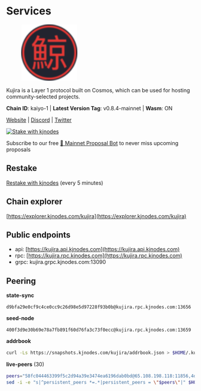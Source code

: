 # Services

<figure><img src="https://raw.githubusercontent.com/kj89/cosmos-images/main/logos/kujira.png" width="150" alt=""><figcaption></figcaption></figure>

Kujira is a Layer 1 protocol built on Cosmos, which can be used for  hosting community-selected projects.

**Chain ID**: kaiyo-1 | **Latest Version Tag**: v0.8.4-mainnet | **Wasm**: ON

[Website](https://kujira.app) | [Discord](https://discord.gg/teamkujira) | [Twitter](https://twitter.com/TeamKujira)

[![Stake with kjnodes](https://i.ibb.co/cr44Q8j/button-stake-with-kjnodes.png)](https://restake.app/kujira/kujiravaloper1tnuqj73jfn3724lqz34c27tuv80nv336sadqym)

Subscribe to our free [🤖 Mainnet Proposal Bot](https://t.me/kjnodes_proposal_bot) to never miss upcoming proposals

## Restake

[Restake with kjnodes](https://restake.app/kujira/kujiravaloper1tnuqj73jfn3724lqz34c27tuv80nv336sadqym) (every 5 minutes)
## Chain explorer
[https://explorer.kjnodes.com/kujira](https://explorer.kjnodes.com/kujira)

## Public endpoints

* api: [https://kujira.api.kjnodes.com](https://kujira.api.kjnodes.com)
* rpc: [https://kujira.rpc.kjnodes.com](https://kujira.rpc.kjnodes.com)
* grpc: kujira.grpc.kjnodes.com:13090

## Peering

**state-sync**

```text
d9bfa29e0cf9c4ce0cc9c26d98e5d97228f93b0b@kujira.rpc.kjnodes.com:13656
```

**seed-node**

```text
400f3d9e30b69e78a7fb891f60d76fa3c73f0ecc@kujira.rpc.kjnodes.com:13659
```

**addrbook**
```bash
curl -Ls https://snapshots.kjnodes.com/kujira/addrbook.json > $HOME/.kujira/config/addrbook.json
```

**live-peers** (30)
```bash
peers="58fc044463399f5c2d94a39e3474ea6196dab0bd@65.108.198.118:11856,4db916788d45d5454cfe7a68ca02c56996ee6b96@194.163.151.124:26656,e81c56107cc4506c1d6645cbe64f115beaccef26@34.173.154.254:26656,b212d5740b2e11e54f56b072dc13b6134650cfb5@169.155.169.213:26656,d9bfa29e0cf9c4ce0cc9c26d98e5d97228f93b0b@65.109.88.38:13656,c1a740841a6dc0b56730e975b1a4aa2d8c73b204@65.108.237.233:29656,7f83a8f94bddb377ff195b3c9ee2abc91ddf0433@51.81.242.74:26656,79ace78a1fb98876c7bcbf8ec54864b740aa76ff@65.108.128.201:11856,d0eac3080ce36476503b0a8ea6c63a6f1c42642f@138.91.87.19:26656,7b29fc249e80d4275c2afa7ea1b76513ec792169@20.51.128.131:26656,52739251216bd8e7d17ac69810f83bf58a7b1b10@47.144.5.20:26656,a8f9cedd64e5fb2dc019061985afe8c34fd5efcb@141.94.251.25:26656,6cceba286b498d4a1931f85e35ea0fa433373057@88.198.128.174:26656,01d708d4124f30700c05c97947ae10231d8755f7@95.217.197.100:26655,ecafd5cadaf3526a588550a7bc343ce2670c988d@185.16.39.231:26656,1d436f8d9a36e7d93d897012dd4e98871e8c4fbb@65.108.137.37:26656,e557abe0e49127c3e738eca6fc816c7cf0106dec@54.235.174.123:26656,de08e6178779ff3b19a8b6d22a05664392cb2b35@185.216.179.205:26656,09076c7908db88316498cf4cd4702a8d269e0da9@15.235.114.85:26656,f46cdadb43b2078fba2a8b261e0109c18967fdaf@95.214.55.140:21156,d6f2eee997d108d4fde5683e31d678427376dfce@77.68.27.75:26656,a9ed3a9256cbabe889b2989ad99a3e7e173c3ffe@108.165.178.242:26655,780ee91b43bcdced2daebee61996742f6b01b579@138.201.197.119:2000,d3cbe679ef7e491d3b34f6557bde23077f28e21f@31.17.205.204:26656,e751b31b5444ed4a7489a456be805c736756eeb8@195.3.223.19:26656,f2fe529a8d41ce4beffccb2e00342e74df9ebeca@78.31.71.246:26656,b21f57d5054aaa4cf8e3599bbe13719a47cc02d4@141.94.193.12:14656,afc247bceddc0eeeb6cf62db6fb4f985b03dd3b0@95.214.53.191:26656,8362a432d50cc800618de6a76cc92d532baa8fa4@173.212.247.202:26656,1fb8ef552bf812a15d0d81ffbc8a3eb77b4319e6@65.21.231.176:26656"
sed -i -e "s|^persistent_peers *=.*|persistent_peers = \"$peers\"|" $HOME/.kujira/config/config.toml
```
